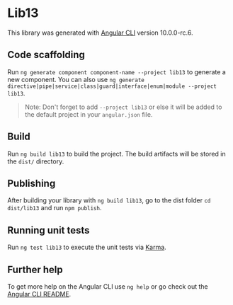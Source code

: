 # Lib13

This library was generated with [Angular CLI](https://github.com/angular/angular-cli) version 10.0.0-rc.6.

## Code scaffolding

Run `ng generate component component-name --project lib13` to generate a new component. You can also use `ng generate directive|pipe|service|class|guard|interface|enum|module --project lib13`.
> Note: Don't forget to add `--project lib13` or else it will be added to the default project in your `angular.json` file. 

## Build

Run `ng build lib13` to build the project. The build artifacts will be stored in the `dist/` directory.

## Publishing

After building your library with `ng build lib13`, go to the dist folder `cd dist/lib13` and run `npm publish`.

## Running unit tests

Run `ng test lib13` to execute the unit tests via [Karma](https://karma-runner.github.io).

## Further help

To get more help on the Angular CLI use `ng help` or go check out the [Angular CLI README](https://github.com/angular/angular-cli/blob/master/README.md).
